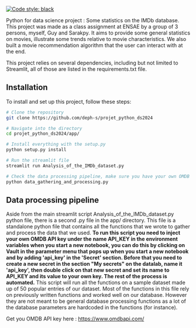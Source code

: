 [![Code style: black](https://img.shields.io/badge/code%20style-black-000000.svg)](https://github.com/psf/black)

Python for data science project : Some statistics on the IMDb database. 
This project was made as a class assignment at ENSAE by a group of 3 persons, myself, Guy and Sarakpy. It aims to provide some general statistics on movies, illustrate some trends relative to movie characteristics. We also built a movie recommendation algorithm that the user can interact with at the end. 

This project relies on several dependencies, including but not limited to Streamlit, all of those are listed in the requirements.txt file.

## Installation

To install and set up this project, follow these steps:

```bash
# Clone the repository
git clone https://github.com/deph-s/projet_python_ds2024

# Navigate into the directory
cd projet_python_ds2024/app/

# Install everything with the setup.py
python setup.py install

# Run the streamlit file
streamlit run Analysis_of_the_IMDb_dataset.py

# Check the data processing pipeline, make sure you have your own OMDB API key in your SSP Cloud vault. 
python data_gathering_and_processing.py
```

## Data processing pipeline 


Aside from the main streamlit script Analysis_of_the_IMDb_dataset.py python file, there is a second .py file in the app/ directory. This file is a standalone python file that contains all the functions that we wrote to gather and process the data that we used. **To run this script you need to inject your own OMDB API key under the name API_KEY in the environment variables when you start a new notebook, you can do this by clicking on Vault in the parameter menu that pops up when you start a new notebook and by adding 'api_key' in the 'Secret' section. Before that you need to create a new secret in the section "My secrets" on the datalab, name it 'api_key', then double click on that new secret and set its name to API_KEY and its value to your own key. The rest of the process is automated.** This script will run all the functions on a sample dataset made up of 50 popular entries of our dataset. Most of the functions in this file rely on previously written functions and worked well on our database. However they are not meant to be general database processing functions as a lot of the database parameters are hardcoded in the functions (for instance). 

Get you OMDB API key here : https://www.omdbapi.com/
